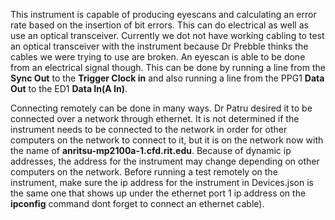 This instrument is capable of producing eyescans and calculating an error rate based on the insertion of bit errors. This can do electrical as well as use an optical transceiver. Currently we dot not have working cabling to test an optical transceiver with the instrument because Dr Prebble thinks the cables we were trying to use are broken. An eyescan is able to be done from an electrical signal though. This can be done by running a line from the **Sync Out** to the **Trigger Clock in** and also running a line from the PPG1 **Data Out** to the ED1 **Data In(A In)**.

Connecting remotely can be done in many ways. Dr Patru desired it to be connected over a network through ethernet. It is not determined if the instrument needs to be connected to the network in order for other computers on the network to connect to it, but it is on the network now with the name of **anritsu-mp2100a-1.cfd.rit.edu**. Because of dynamic ip addresses, the address for the instrument may change depending on other computers on the network. Before running a test remotely on the instrument, make sure the ip address for the instrument in Devices.json is the same one that shows up under the ethernet port 1 ip address on the **ipconfig** command dont forget to connect an ethernet cable). 